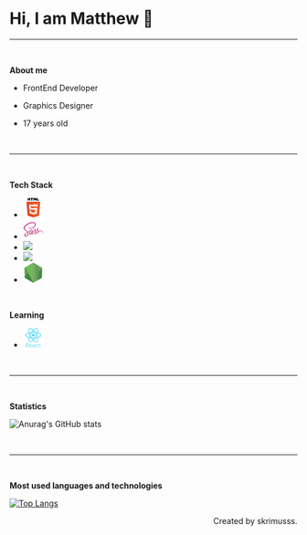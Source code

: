 <h1>Hi, I am Matthew 👋</h1>

---

<br>

**About me**

- FrontEnd Developer

- Graphics Designer

- 17 years old

<br>

---

<br>


**Tech Stack**

 - <img src="https://raw.githubusercontent.com/devicons/devicon/master/icons/html5/html5-original-wordmark.svg" height="35"/>

 - <img src="https://raw.githubusercontent.com/devicons/devicon/master/icons/sass/sass-original.svg" height="35"/>

 - <img src="https://upload.wikimedia.org/wikipedia/commons/4/4c/Typescript_logo_2020.svg" height="35">

 - <img src="https://www.vectorlogo.zone/logos/git-scm/git-scm-icon.svg" height="35"/>

 - <img src="https://raw.githubusercontent.com/github/explore/80688e429a7d4ef2fca1e82350fe8e3517d3494d/topics/nodejs/nodejs.png" height="35"/>
 
<br>

**Learning**
 - <img src="https://raw.githubusercontent.com/devicons/devicon/master/icons/react/react-original-wordmark.svg" alt="react" width="35"/>
 
 <br>
 
 ---
 
 <br>
 
 **Statistics**
 
![Anurag's GitHub stats](https://github-readme-stats.vercel.app/api?username=skrimusss&show_icons=true)
  
 <br>
  
---

<br>

 **Most used languages and technologies**

[![Top Langs](https://github-readme-stats.vercel.app/api/top-langs/?username=skrimusss&layout=compact)](https://github.com/anuraghazra/github-readme-stats)

<p align="right"> Created by skrimusss. </p>
